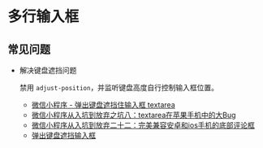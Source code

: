 # 多行输入框

## 常见问题

- 解决键盘遮挡问题

    禁用 `adjust-position`，并监听键盘高度自行控制输入框位置。

    - [微信小程序 - 弹出键盘遮挡住输入框 textarea](https://my.oschina.net/hp2017/blog/1819169)
    - [微信小程序从入坑到放弃之坑八：textarea在苹果手机中的大Bug](http://www.yilingsj.com/xwzj/2018-11-21/weixin-textarea-iphone-bug.html)
    - [微信小程序从入坑到放弃二十二：完美兼容安卓和ios手机的底部评论框](http://www.yilingsj.com/xwzj/2020-04-10/weixin-textarea-fixed-bottom.html)
    - [弹出键盘遮挡输入框](https://developers.weixin.qq.com/community/develop/doc/dd69ff7814f3e213bb4b63ecf75d4252)
